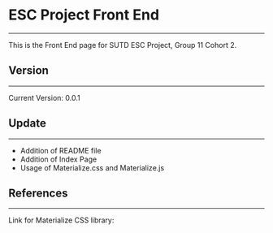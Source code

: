 # ESC Project Front End
---
This is the Front End page for SUTD ESC Project, Group 11 Cohort 2.
## Version
---
Current Version: 0.0.1
## Update
---
* Addition of README file
* Addition of Index Page
* Usage of Materialize.css and Materialize.js
## References
---
Link for Materialize CSS library: